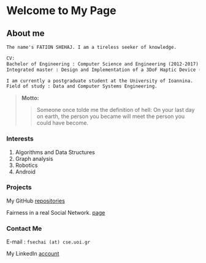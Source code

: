 # Welcome to My Page

## About me

```markdown
The name's FATION SHEHAJ. I am a tireless seeker of knowledge.

CV:
Bachelor of Engineering : Computer Science and Engineering (2012-2017)
Integrated master : Design and Implementation of a 3DoF Haptic Device (2016-2017)

I am currently a postgraduate student at the University of Ioannina.
Field of study : Data and Computer Systems Engineering.
```

> **Motto:**
>> Someone once tolde me the definition of hell: On your last day on earth, the person you became will meet the person you could have become.

### Interests
1. Algorithms and Data Structures
2. Graph analysis
3. Robotics
4. Android


### Projects
My GitHub [repositories](https://github.com/FationSH?tab=repositories)

Fairness in a real Social Network. [page](https://george50450.github.io/social_networks/#data)



### Contact Me

E-mail : `fsechai (at) cse.uoi.gr`

My LinkedIn [account](https://www.linkedin.com/in/fation-shehaj/)
